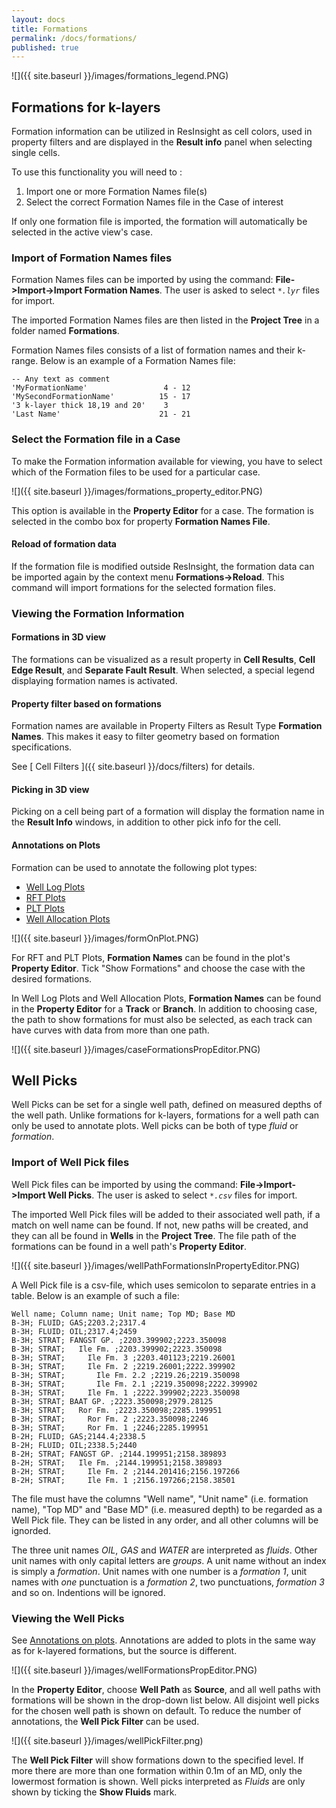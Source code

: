 ```yaml
---
layout: docs
title: Formations
permalink: /docs/formations/
published: true
---
```


![]({{ site.baseurl }}/images/formations_legend.PNG)

## Formations for k-layers

Formation information can be utilized in ResInsight as cell colors, used in property filters and are displayed in the **Result info** panel when selecting single cells.

To use this functionality you will need to :

1. Import one or more Formation Names file(s)
2. Select the correct Formation Names file in the Case of interest

<div class="note info">
If only one formation file is imported, the formation will automatically be selected in the active view's case.
</div>

### Import of Formation Names files

Formation Names files can be imported by using the command: **File->Import->Import Formation Names**.
The user is asked to select _`*.lyr`_ files for import.

The imported Formation Names files are then listed in the **Project Tree** in a folder named **Formations**. 

Formation Names files consists of a list of formation names and their k-range. Below is an example of a Formation Names file:

```
-- Any text as comment
'MyFormationName'                 4 - 12
'MySecondFormationName'          15 - 17
'3 k-layer thick 18,19 and 20'    3
'Last Name'                      21 - 21 
```

### Select the Formation file in a Case
To make the Formation information available for viewing, you have to select which of the Formation files to be used for a particular case.

![]({{ site.baseurl }}/images/formations_property_editor.PNG)

This option is available in the **Property Editor** for a case. The formation is selected in the combo box for property **Formation Names File**.

#### Reload of formation data
If the formation file is modified outside ResInsight, the formation data can be imported again by the context menu **Formations->Reload**. This command will import formations for the selected formation files.

### Viewing the Formation Information

#### Formations in 3D view
The formations can be visualized as a result property in **Cell Results**, **Cell Edge Result**, and **Separate Fault Result**. When selected, a special legend displaying formation names is activated.

#### Property filter based on formations
Formation names are available in Property Filters as Result Type **Formation Names**. This makes it easy to filter geometry based on formation specifications.

See [ Cell Filters ]({{ site.baseurl }}/docs/filters) for details.

#### Picking in 3D view
Picking on a cell being part of a formation will display the formation name in the **Result Info** windows, in addition to other pick info for the cell.

#### Annotations on Plots
Formation can be used to annotate the following plot types:
- [Well Log Plots]({{site.baseurl}}/docs/welllogsandplots)
- [RFT Plots]({{site.baseurl}}/docs/rftplot)
- [PLT Plots]({{site.baseurl}}/docs/pltplot)
- [Well Allocation Plots]({{site.baseurl}}/docs/flowdiagnosticsplots)

![]({{ site.baseurl }}/images/formOnPlot.PNG)

For RFT and PLT Plots, **Formation Names** can be found in the plot's **Property Editor**. Tick "Show Formations" and choose the case with the desired formations. 

In Well Log Plots and Well Allocation Plots, **Formation Names** can be found in the **Property Editor** for a **Track** or **Branch**. In addition to choosing case, the path to show formations for must also be selected, as each track can have curves with data from more than one path.

![]({{ site.baseurl }}/images/caseFormationsPropEditor.PNG)

## Well Picks
Well Picks can be set for a single well path, defined on measured depths of the well path. Unlike formations for k-layers, formations for a well path can only be used to annotate plots. Well picks can be both of type *fluid* or *formation*.

### Import of Well Pick files

Well Pick files can be imported by using the command: **File->Import->Import Well Picks**.
The user is asked to select _`*.csv`_ files for import.

The imported Well Pick files will be added to their associated well path, if a match on well name can be found. If not, new paths will be created, and they can all be found in **Wells** in the **Project Tree**. The file path of the formations can be found in a well path's **Property Editor**.

![]({{ site.baseurl }}/images/wellPathFormationsInPropertyEditor.PNG)

A Well Pick file is a csv-file, which uses semicolon to separate entries in a table. Below is an example of such a file:

```
Well name; Column name; Unit name; Top MD; Base MD
B-3H; FLUID; GAS;2203.2;2317.4
B-3H; FLUID; OIL;2317.4;2459
B-3H; STRAT; FANGST GP. ;2203.399902;2223.350098
B-3H; STRAT;   Ile Fm. ;2203.399902;2223.350098
B-3H; STRAT;     Ile Fm. 3 ;2203.401123;2219.26001
B-3H; STRAT;     Ile Fm. 2 ;2219.26001;2222.399902
B-3H; STRAT;       Ile Fm. 2.2 ;2219.26;2219.350098
B-3H; STRAT;       Ile Fm. 2.1 ;2219.350098;2222.399902
B-3H; STRAT;     Ile Fm. 1 ;2222.399902;2223.350098
B-3H; STRAT; BAAT GP. ;2223.350098;2979.28125
B-3H; STRAT;   Ror Fm. ;2223.350098;2285.199951
B-3H; STRAT;     Ror Fm. 2 ;2223.350098;2246
B-3H; STRAT;     Ror Fm. 1 ;2246;2285.199951
B-2H; FLUID; GAS;2144.4;2338.5
B-2H; FLUID; OIL;2338.5;2440
B-2H; STRAT; FANGST GP. ;2144.199951;2158.389893
B-2H; STRAT;   Ile Fm. ;2144.199951;2158.389893
B-2H; STRAT;     Ile Fm. 2 ;2144.201416;2156.197266
B-2H; STRAT;     Ile Fm. 1 ;2156.197266;2158.38501
```

The file must have the columns "Well name", "Unit name" (i.e. formation name), "Top MD" and "Base MD" (i.e. measured depth) to be regarded as a Well Pick file. They can be listed in any order, and all other columns will be ignorded.

The three unit names *OIL*, *GAS* and *WATER* are interpreted as *fluids*. Other unit names with only capital letters are *groups*. A unit name without an index is simply a *formation*. Unit names with one number is a *formation 1*, unit names with *one* punctuation is a *formation 2*, two punctuations, *formation 3* and so on. Indentions will be ignored.

### Viewing the Well Picks
See [Annotations on plots](#annotations-on-plots). Annotations are added to plots in the same way as for k-layered formations, but the source is different.

![]({{ site.baseurl }}/images/wellFormationsPropEditor.PNG)

In the **Property Editor**, choose **Well Path** as **Source**, and all well paths with formations will be shown in the drop-down list below. All disjoint well picks for the chosen well path is shown on default. To reduce the number of annotations, the **Well Pick Filter** can be used.

![]({{ site.baseurl }}/images/wellPickFilter.png)

The **Well Pick Filter** will show formations down to the specified level. If more there are more than one formation within 0.1m of an MD, only the lowermost formation is shown. Well picks interpreted as *Fluids* are only shown by ticking the **Show Fluids** mark.
